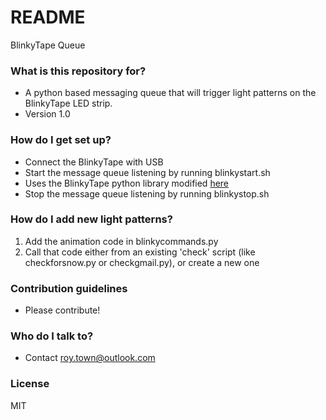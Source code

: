 # README #

BlinkyTape Queue

### What is this repository for? ###

* A python based messaging queue that will trigger light patterns on the BlinkyTape LED strip.
* Version 1.0

### How do I get set up? ###

* Connect the BlinkyTape with USB
* Start the message queue listening by running blinkystart.sh
* Uses the BlinkyTape python library modified [here](http://projects.mattdyson.org/projects/blinkytape/BlinkyTapeV2.py)
* Stop the message queue listening by running blinkystop.sh

### How do I add new light patterns? ###

1. Add the animation code in blinkycommands.py
2. Call that code either from an existing 'check' script (like checkforsnow.py or checkgmail.py), or create a new one

### Contribution guidelines ###

* Please contribute!

### Who do I talk to? ###

* Contact roy.town@outlook.com

### License ###

MIT
